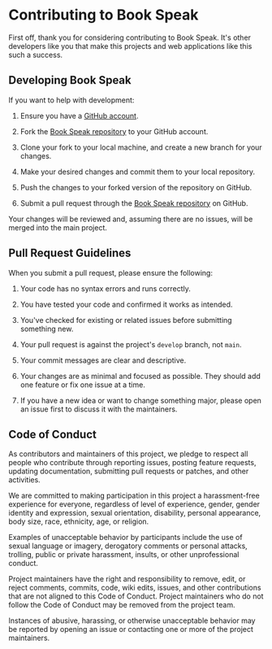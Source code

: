 # Contributing to Book Speak

First off, thank you for considering contributing to Book Speak. It's other developers like you that make this projects and web applications like this such a success.

## Developing Book Speak

If you want to help with development:

1. Ensure you have a [GitHub account](https://github.com/).

2. Fork the [Book Speak repository](https://github.com/Justbeingtai/BookSpeak) to your GitHub account.

3. Clone your fork to your local machine, and create a new branch for your changes.

4. Make your desired changes and commit them to your local repository.

5. Push the changes to your forked version of the repository on GitHub.

6. Submit a pull request through the [Book Speak repository](https://github.com/Justbeingtai/BookSpeak) on GitHub.

Your changes will be reviewed and, assuming there are no issues, will be merged into the main project.

## Pull Request Guidelines

When you submit a pull request, please ensure the following:

1. Your code has no syntax errors and runs correctly.

2. You have tested your code and confirmed it works as intended.

3. You've checked for existing or related issues before submitting something new.

4. Your pull request is against the project's `develop` branch, not `main`.

5. Your commit messages are clear and descriptive.

6. Your changes are as minimal and focused as possible. They should add one feature or fix one issue at a time.

7. If you have a new idea or want to change something major, please open an issue first to discuss it with the maintainers.

## Code of Conduct

As contributors and maintainers of this project, we pledge to respect all people who contribute through reporting issues, posting feature requests, updating documentation, submitting pull requests or patches, and other activities.

We are committed to making participation in this project a harassment-free experience for everyone, regardless of level of experience, gender, gender identity and expression, sexual orientation, disability, personal appearance, body size, race, ethnicity, age, or religion.

Examples of unacceptable behavior by participants include the use of sexual language or imagery, derogatory comments or personal attacks, trolling, public or private harassment, insults, or other unprofessional conduct.

Project maintainers have the right and responsibility to remove, edit, or reject comments, commits, code, wiki edits, issues, and other contributions that are not aligned to this Code of Conduct. Project maintainers who do not follow the Code of Conduct may be removed from the project team.

Instances of abusive, harassing, or otherwise unacceptable behavior may be reported by opening an issue or contacting one or more of the project maintainers.
